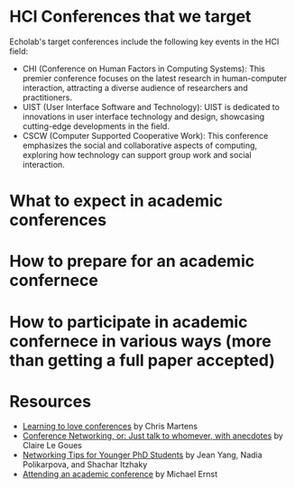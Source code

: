 # HCI Conferences that we target
Echolab's target conferences include the following key events in the HCI field:
- CHI (Conference on Human Factors in Computing Systems): This premier conference focuses on the latest research in human-computer interaction, attracting a diverse audience of researchers and practitioners.
- UIST (User Interface Software and Technology): UIST is dedicated to innovations in user interface technology and design, showcasing cutting-edge developments in the field.
- CSCW (Computer Supported Cooperative Work): This conference emphasizes the social and collaborative aspects of computing, exploring how technology can support group work and social interaction.
# What to expect in academic conferences
# How to prepare for an academic confernece
# How to participate in academic confernece in various ways (more than getting a full paper accepted)
# Resources
- [Learning to love conferences](http://lambdamaphone.blogspot.com/2016/05/learning-to-love-conferences.html) by Chris Martens
- [Conference Networking, or: Just talk to whomever, with anecdotes](https://clairelegoues.com/2017/05/14/conference-networking-or-just-talk-to-whomever-with-anecdotes/) by Claire Le Goues
- [Networking Tips for Younger PhD Students](http://jxyzabc.blogspot.com/2016/05/networking-tips-for-younger-phd-students.html) by Jean Yang, Nadia Polikarpova, and Shachar Itzhaky
- [Attending an academic conference](https://homes.cs.washington.edu/~mernst/advice/conference-attendance.html) by Michael Ernst